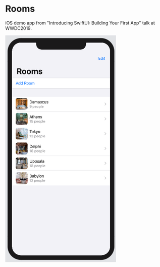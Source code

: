 # Rooms

iOS demo app from "Introducing SwiftUI: Building Your First App" talk at WWDC2019.

![App preview](screenshot.png "App preview")
